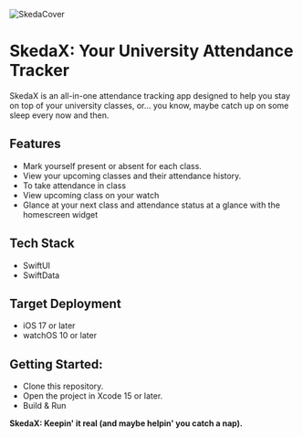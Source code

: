 ![SkedaCover](https://github.com/sanjaibalajee/skedaX/assets/87613424/e35aa56f-c6a2-4a89-8c17-a01cc68a5749)

# SkedaX: Your University Attendance Tracker

SkedaX is an all-in-one attendance tracking app designed to help you stay on top of your university classes, or... you know, maybe catch up on some sleep every now and then.



## Features

- Mark yourself present or absent for each class. 
-  View your upcoming classes and their attendance history.
- To take attendance in class
- View upcoming class on your watch
- Glance at your next class and attendance status at a glance with the homescreen widget



## Tech Stack

- SwiftUI
- SwiftData



## Target Deployment

- iOS 17 or later
- watchOS 10 or later


## Getting Started:

 -  Clone this repository.
- Open the project in Xcode 15 or later.
-  Build & Run 



**SkedaX: Keepin' it real (and maybe helpin' you catch a nap).**
